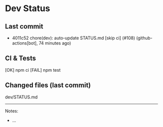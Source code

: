 # Dev Status

## Last commit
- 4011c52 chore(dev): auto-update STATUS.md [skip ci] (#108) (github-actions[bot], 74 minutes ago)
## CI & Tests
[OK] npm ci
[FAIL] npm test

## Changed files (last commit)
dev/STATUS.md

---
Notes:
- ...
